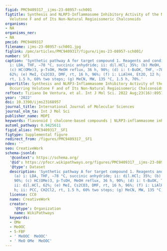```yaml
---
figid: PMC9409317__ijms-23-08957-sch001
figtitle: Synthesis and NLRP3-Inflammasome Inhibitory Activity of the Naturally Occurring
  Velutone F and of Its Non-Natural Regioisomeric Chalconoids
organisms:
- NA
organisms_ner:
- NA
pmcid: PMC9409317
filename: ijms-23-08957-sch001.jpg
figlink: /pmc/articles/PMC9409317/figure/ijms-23-08957-sch001/
number: SF1
caption: 'Synthetic pathway A for target compound 1. Reagents and conditions: (a)
  i: LDA, THF, −78 °C, succinic anhydride; ii: dil.HCl; 35%; (b) MeOH, H2SO4, 90%;
  (c) HC(OMe)3, p-TsOH, MeOH reflux, 36 h, 90%; (d) i: t-BuOK, THF, −78 °C; ii: dil.HCl,
  62%; (e) MeI, Cs2CO3, DMF, rt, 16 h, 96%; (f) i: LiAlH4, Et2O, 12 h; ii: PCC, CH2Cl2,
  rt, 1.5 h, 60% two steps; (g) MeCN, MW, 135 °C, 1.5 h, 70%.'
papertitle: Synthesis and NLRP3-Inflammasome Inhibitory Activity of the Naturally
  Occurring Velutone F and of Its Non-Natural Regioisomeric Chalconoids.
reftext: Tiziano De Ventura, et al. Int J Mol Sci. 2022 Aug;23(16):8957.
year: '2022'
doi: 10.3390/ijms23168957
journal_title: International Journal of Molecular Sciences
journal_nlm_ta: Int J Mol Sci
publisher_name: MDPI
keywords: flavonoid | chalcone-based compounds | NLRP3-inflammasome inhibitors
automl_pathway: 0.9425611
figid_alias: PMC9409317__SF1
figtype: Supplemental figure
redirect_from: /figures/PMC9409317__SF1
ndex: ''
seo: CreativeWork
schema-jsonld:
  '@context': https://schema.org/
  '@id': https://pfocr.wikipathways.org/figures/PMC9409317__ijms-23-08957-sch001.html
  '@type': Dataset
  description: 'Synthetic pathway A for target compound 1. Reagents and conditions:
    (a) i: LDA, THF, −78 °C, succinic anhydride; ii: dil.HCl; 35%; (b) MeOH, H2SO4,
    90%; (c) HC(OMe)3, p-TsOH, MeOH reflux, 36 h, 90%; (d) i: t-BuOK, THF, −78 °C;
    ii: dil.HCl, 62%; (e) MeI, Cs2CO3, DMF, rt, 16 h, 96%; (f) i: LiAlH4, Et2O, 12
    h; ii: PCC, CH2Cl2, rt, 1.5 h, 60% two steps; (g) MeCN, MW, 135 °C, 1.5 h, 70%.'
  license: CC0
  name: CreativeWork
  creator:
    '@type': Organization
    name: WikiPathways
  keywords:
  - OMe
  - MeOOC
  - 5-FBF
  - ' MeOOC  MeOOC'
  - ' MeO OMe  MeOOC'
---
```

